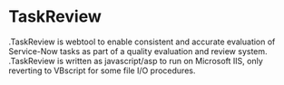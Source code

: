 # TaskReview
.TaskReview is webtool to enable consistent and accurate evaluation of Service-Now tasks as part of a quality evaluation and review system.
.TaskReview is written as javascript/asp to run on Microsoft IIS, only reverting to VBscript for some file I/O procedures.

